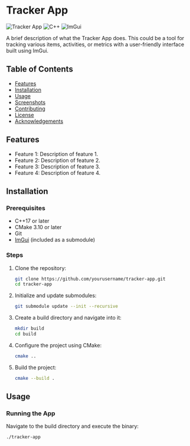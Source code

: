 # Tracker App

![Tracker App](https://img.shields.io/badge/Status-Active-green) ![C++](https://img.shields.io/badge/Language-C%2B%2B-blue) ![ImGui](https://img.shields.io/badge/UI-ImGui-orange)

A brief description of what the Tracker App does. This could be a tool for tracking various items, activities, or metrics with a user-friendly interface built using ImGui.

## Table of Contents

- [Features](#features)
- [Installation](#installation)
- [Usage](#usage)
- [Screenshots](#screenshots)
- [Contributing](#contributing)
- [License](#license)
- [Acknowledgements](#acknowledgements)

## Features

- Feature 1: Description of feature 1.
- Feature 2: Description of feature 2.
- Feature 3: Description of feature 3.
- Feature 4: Description of feature 4.

## Installation

### Prerequisites

- C++17 or later
- CMake 3.10 or later
- Git
- [ImGui](https://github.com/ocornut/imgui) (included as a submodule)

### Steps

1. Clone the repository:
    ```sh
    git clone https://github.com/yourusername/tracker-app.git
    cd tracker-app
    ```

2. Initialize and update submodules:
    ```sh
    git submodule update --init --recursive
    ```

3. Create a build directory and navigate into it:
    ```sh
    mkdir build
    cd build
    ```

4. Configure the project using CMake:
    ```sh
    cmake ..
    ```

5. Build the project:
    ```sh
    cmake --build .
    ```

## Usage

### Running the App

Navigate to the build directory and execute the binary:
```sh
./tracker-app

